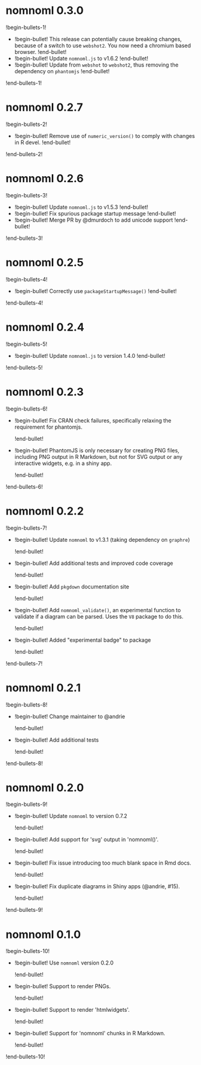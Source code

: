 # nomnoml 0.3.0

!begin-bullets-1!

-   !begin-bullet!
    This release can potentially cause breaking changes, because of a
    switch to use `webshot2`. You now need a chromium based browser.
    !end-bullet!
-   !begin-bullet!
    Update `nomnoml.js` to v1.6.2
    !end-bullet!
-   !begin-bullet!
    Update from `webshot` to `webshot2`, thus removing the dependency on
    `phantomjs`
    !end-bullet!

!end-bullets-1!

# nomnoml 0.2.7

!begin-bullets-2!

-   !begin-bullet!
    Remove use of `numeric_version()` to comply with changes in R devel.
    !end-bullet!

!end-bullets-2!

# nomnoml 0.2.6

!begin-bullets-3!

-   !begin-bullet!
    Update `nomnoml.js` to v1.5.3
    !end-bullet!
-   !begin-bullet!
    Fix spurious package startup message
    !end-bullet!
-   !begin-bullet!
    Merge PR by @dmurdoch to add unicode support
    !end-bullet!

!end-bullets-3!

# nomnoml 0.2.5

!begin-bullets-4!

-   !begin-bullet!
    Correctly use `packageStartupMessage()`
    !end-bullet!

!end-bullets-4!

# nomnoml 0.2.4

!begin-bullets-5!

-   !begin-bullet!
    Update `nomnoml.js` to version 1.4.0
    !end-bullet!

!end-bullets-5!

# nomnoml 0.2.3

!begin-bullets-6!

-   !begin-bullet!
    Fix CRAN check failures, specifically relaxing the requirement for
    phantomjs.

    !end-bullet!
-   !begin-bullet!
    PhantomJS is only necessary for creating PNG files, including PNG
    output in R Markdown, but not for SVG output or any interactive
    widgets, e.g. in a shiny app.

    !end-bullet!

!end-bullets-6!

# nomnoml 0.2.2

!begin-bullets-7!

-   !begin-bullet!
    Update `nomnoml` to v1.3.1 (taking dependency on `graphre`)

    !end-bullet!
-   !begin-bullet!
    Add additional tests and improved code coverage

    !end-bullet!
-   !begin-bullet!
    Add `pkgdown` documentation site

    !end-bullet!
-   !begin-bullet!
    Add `nomnoml_validate()`, an experimental function to validate if a
    diagram can be parsed. Uses the `V8` package to do this.

    !end-bullet!
-   !begin-bullet!
    Added "experimental badge" to package

    !end-bullet!

!end-bullets-7!

# nomnoml 0.2.1

!begin-bullets-8!

-   !begin-bullet!
    Change maintainer to @andrie

    !end-bullet!
-   !begin-bullet!
    Add additional tests

    !end-bullet!

!end-bullets-8!

# nomnoml 0.2.0

!begin-bullets-9!

-   !begin-bullet!
    Update `nomnoml` to version 0.7.2

    !end-bullet!
-   !begin-bullet!
    Add support for 'svg' output in 'nomnoml()'.

    !end-bullet!
-   !begin-bullet!
    Fix issue introducing too much blank space in Rmd docs.

    !end-bullet!
-   !begin-bullet!
    Fix duplicate diagrams in Shiny apps (@andrie, #15).

    !end-bullet!

!end-bullets-9!

# nomnoml 0.1.0

!begin-bullets-10!

-   !begin-bullet!
    Use `nomnoml` version 0.2.0

    !end-bullet!
-   !begin-bullet!
    Support to render PNGs.

    !end-bullet!
-   !begin-bullet!
    Support to render 'htmlwidgets'.

    !end-bullet!
-   !begin-bullet!
    Support for 'nomnoml' chunks in R Markdown.

    !end-bullet!

!end-bullets-10!
